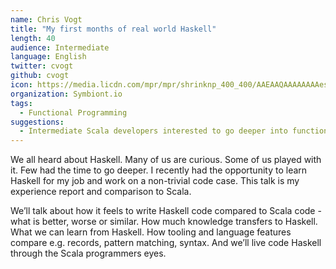 ```yaml
---
name: Chris Vogt
title: "My first months of real world Haskell"
length: 40
audience: Intermediate
language: English
twitter: cvogt
github: cvogt
icon: https://media.licdn.com/mpr/mpr/shrinknp_400_400/AAEAAQAAAAAAAAesAAAAJGNlNjE2NDk1LWE0OGYtNGRhMi1iYmE4LTRjZDVjZDMyODRhYQ.jpg
organization: Symbiont.io
tags:
  - Functional Programming
suggestions:
  - Intermediate Scala developers interested to go deeper into functional programming.
---
```

We all heard about Haskell. Many of us are curious. Some of us played with it. Few had the time to go deeper. I recently had the opportunity to learn Haskell for my job and work on a non-trivial code case. This talk is my experience report and comparison to Scala.

We’ll talk about how it feels to write Haskell code compared to Scala code - what is better, worse or similar. How much knowledge transfers to Haskell. What we can learn from Haskell. How tooling and language features compare e.g. records, pattern matching, syntax. And we’ll live code Haskell through the Scala programmers eyes.

